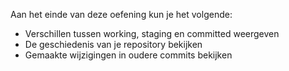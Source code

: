 Aan het einde van deze oefening kun je het volgende:

* Verschillen tussen working, staging en committed weergeven
* De geschiedenis van je repository bekijken 
* Gemaakte wijzigingen in oudere commits bekijken